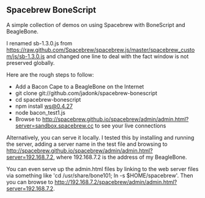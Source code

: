 Spacebrew BoneScript
--------------------
A simple collection of demos on using Spacebrew with BoneScript and BeagleBone.

I renamed sb-1.3.0.js from https://raw.github.com/Spacebrew/spacebrew.js/master/spacebrew_custom/js/sb-1.3.0.js and changed one line to deal with the fact window is not preserved
globally.

Here are the rough steps to follow:

* Add a Bacon Cape to a BeagleBone on the Internet
* git clone git://github.com/jadonk/spacebrew-bonescript
* cd spacebrew-bonescript
* npm install ws@0.4.27
* node bacon_test1.js
* Browse to http://spacebrew.github.io/spacebrew/admin/admin.html?server=sandbox.spacebrew.cc to see your live connections

Alternatively, you can serve it locally. I tested this by installing and running the
server, adding a server name in the test file and browsing to http://spacebrew.github.io/spacebrew/admin/admin.html?server=192.168.7.2, where 192.168.7.2 is the address of my
BeagleBone.

You can even serve up the admin.html files by linking to the web server files via
something like 'cd /usr/share/bone101; ln -s $HOME/spacebrew'.  Then you can browse to
http://192.168.7.2/spacebrew/admin/admin.html?server=192.168.7.2.

